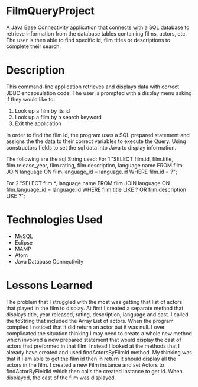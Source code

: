 # FilmQueryProject
A Java Base Connectivity application that connects with a SQL database to retrieve
information from the database tables containing films, actors, etc. The user is then
able to find specific id, film titles or descriptions to complete their search.

# Description
This command-line application retrieves and displays data with correct JDBC
encapsulation code. The user is prompted with a display menu asking if they would like
to:

1. Look up a film by its id
2. Look up a film by a search keyword
3. Exit the application

In order to find the film id, the program uses a SQL prepared statement and assigns the the data to their correct variables to
execute the Query. Using constructors fields to set the sql data into Java to display information.

The following are the sql String used:
For 1."SELECT film.id, film.title, film.release_year, film.rating, film.description, language.name FROM film JOIN language ON
film.language_id = language.id WHERE film.id = ?";

For 2."SELECT film.*, language.name FROM film JOIN language ON film.language_id = language.id WHERE film.title LIKE ? OR
film.description LIKE ?";

# Technologies Used
- MySQL
- Eclipse
- MAMP
- Atom
- Java Database Connectivity

# Lessons Learned
The problem that I struggled with the most was getting that list of actors that played in the film to display. At first I created a
separate method that displays title, year released, rating, description, language and cast. I called the toString that included the
Array List of actors. When the program compiled I noticed that it did return an actor but it was null. I over complicated the
situation thinking I may need to create a whole new method which involved a new prepared statement that would display the cast of
actors that preformed in that film. Instead I looked at the methods that I already have created and used findActorsByFilmId method.
My thinking was that if I am able to get the film id then in return it should display all the actors in the film. I created a new
Film instance and set Actors to findActorByFieldId which then calls the created instance to get id. When displayed, the cast of the
film was displayed.
